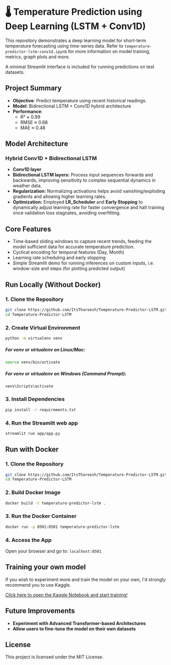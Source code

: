# 🌡️ Temperature Prediction using Deep Learning (LSTM + Conv1D)

This repository demonstrates a deep learning model for short-term temperature forecasting using time-series data. Refer to `temperature-predictor-lstm-conv1d.ipynb` for more information on model training, metrics, graph plots and more.

A minimal Streamlit interface is included for running predictions on test datasets.

## Project Summary

-   **Objective**: Predict temperature using recent historical readings.
-   **Model**: Bidirectional LSTM + Conv1D hybrid architecture
-   **Performance**:
    -   R² ≈ 0.99
    -   RMSE ≈ 0.68
    -   MAE ≈ 0.48

## Model Architecture

### Hybrid Conv1D + Bidirectional LSTM

-   **Conv1D layer**
-   **Bidirectional LSTM layers:**
    Process input sequences forwards and backwards, improving sensitivity to complex sequential dynamics in weather data.
-   **Regularization:**
    Normalizing activations helps avoid vanishing/exploding gradients and allowing higher learning rates.
-   **Optimization:**
    Employed **LR_Scheduler** and **Early Stopping** to dynamically adjust learning rate for faster convergence and halt training once validation loss stagnates, avoiding overfitting.

## Core Features

-   Time-based sliding windows to capture recent trends, feeding the model sufficient data for accurate temperature prediction.
-   Cyclical encoding for temporal features (Day, Month)
-   Learning rate scheduling and early stopping
-   Simple Streamlit demo for running inferences on custom inputs, i.e. window-size and steps (for plotting predicted output)

## Run Locally (Without Docker)

### 1. Clone the Repository

```bash
git clone https://github.com/ItsThareesh/Temperature-Predictor-LSTM.git
cd Temperature-Predictor-LSTM
```

### 2. Create Virtual Environment

```bash
python -m virtualenv venv
```

##### For venv or virtualenv on Linux/Mac:

```bash
source venv/bin/activate
```

##### For venv or virtualenv on Windows (Command Prompt):

```bash
venv\Scripts\activate
```

### 3. Install Dependencies

```bash
pip install -r requirements.txt
```

### 4. Run the Streamlit web app

```bash
streamlit run app/app.py
```

## Run with Docker

### 1. Clone the Repository

```bash
git clone https://github.com/ItsThareesh/Temperature-Predictor-LSTM.git
cd Temperature-Predictor-LSTM
```

### 2. Build Docker Image

```bash
docker build -t temperature-predictor-lstm .
```

### 3. Run the Docker Container

```bash
docker run -p 8501:8501 temperature-predictor-lstm
```

### 4. Access the App

Open your browser and go to: `localhost:8501`

## Training your own model

If you wish to experiment more and train the model on your own, I'd strongly recommend you to use Kaggle.

[Click here to open the Kaggle Notebook and start training!](https://www.kaggle.com/code/thareeshprabakaran/temperature-predictor-lstm-conv1d)

## Future Improvements

-   **Experiment with Advanced Transformer-based Architectures**
-   **Allow users to fine-tune the model on their own datasets**

## License

This project is licensed under the MIT License.
